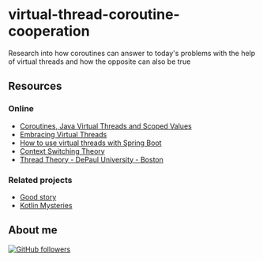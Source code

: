 # virtual-thread-coroutine-cooperation

Research into how coroutines can answer to today's problems with the help of virtual threads and how the opposite can
also be true

## Resources

### Online

- [Coroutines, Java Virtual Threads and Scoped Values](https://discuss.kotlinlang.org/t/coroutines-java-virtual-threads-and-scoped-values/28004/2)
- [Embracing Virtual Threads](https://spring.io/blog/2022/10/11/embracing-virtual-threads)
- [How to use virtual threads with Spring Boot](https://bell-sw.com/blog/a-guide-to-using-virtual-threads-with-spring-boot)
- [Context Switching Theory](https://www.ibm.com/docs/en/zvm/7.3?topic=exits-context-switching)
- [Thread Theory - DePaul University - Boston](https://condor.depaul.edu/glancast/443class/docs/lecFeb05.html)

### Related projects

- [Good story](https://github.com/jesperancinha/good-story/)
- [Kotlin Mysteries](https://github.com/jesperancinha/kotlin-mysteries)

## About me

[![GitHub followers](https://img.shields.io/github/followers/jesperancinha.svg?label=Jesperancinha&style=for-the-badge&logo=github&color=grey "GitHub")](https://github.com/jesperancinha)
